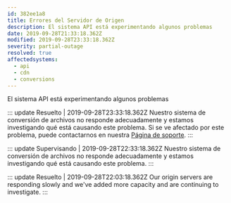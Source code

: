 ```yaml
---
id: 382ee1a8
title: Errores del Servidor de Origen
description: El sistema API está experimentando algunos problemas
date: 2019-09-28T21:33:18.362Z
modified: 2019-09-28T23:33:18.362Z
severity: partial-outage
resolved: true
affectedsystems:
  - api
  - cdn
  - conversions
---
```


El sistema API está experimentando algunos problemas


::: update Resuelto | 2019-09-28T23:33:18.362Z
Nuestro sistema de conversión de archivos no responde adecuadamente y estamos investigando qué está causando este problema. Si se ve afectado por este problema, puede contactarnos en nuestra [Página de soporte](https://demo.statusfy.co).
:::

::: update Supervisando | 2019-09-28T22:33:18.362Z
Nuestro sistema de conversión de archivos no responde adecuadamente y estamos investigando qué está causando este problema.
:::

::: update Resuelto | 2019-09-28T22:03:18.362Z
Our origin servers are responding slowly and we've added more capacity and are continuing to investigate.
:::

